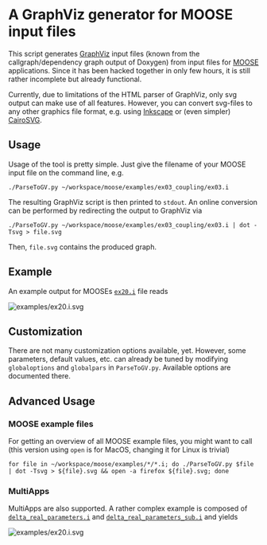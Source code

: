 A GraphViz generator for MOOSE input files
==========================================

This script generates [GraphViz](http://www.graphviz.org) input files (known from the callgraph/dependency graph output of Doxygen) from input files for [MOOSE](http://mooseframework.org) applications.
Since it has been hacked together in only few hours, it is still rather incomplete but already functional.

Currently, due to limitations of the HTML parser of GraphViz, only svg output can make use of all features.
However, you can convert svg-files to any other graphics file format, e.g. using [Inkscape](http://www.inkscape.org) or (even simpler) [CairoSVG](http://cairosvg.org).

Usage
-----

Usage of the tool is pretty simple.
Just give the filename of your MOOSE input file on the command line, e.g.

    ./ParseToGV.py ~/workspace/moose/examples/ex03_coupling/ex03.i

The resulting GraphViz script is then printed to `stdout`.
An online conversion can be performed by redirecting the output to GraphViz via

    ./ParseToGV.py ~/workspace/moose/examples/ex03_coupling/ex03.i | dot -Tsvg > file.svg

Then, `file.svg` contains the produced graph.

Example
-------
An example output for MOOSEs [`ex20.i`](https://github.com/idaholab/moose/blob/devel/examples/ex20_user_objects/ex20.i) file reads

![examples/ex20.i.svg](https://rawgit.com/dasmy/MooseToGraphviz/master/examples/ex20.i.svg)

Customization
-------------
There are not many customization options available, yet.
However, some parameters, default values, etc. can already be tuned by modifying `globaloptions` and `globalpars` in `ParseToGV.py`.
Available options are documented there.

Advanced Usage
--------------
### MOOSE example files
For getting an overview of all MOOSE example files, you might want to call (this version using `open` is for MacOS, changing it for Linux is trivial)

    for file in ~/workspace/moose/examples/*/*.i; do ./ParseToGV.py $file | dot -Tsvg > ${file}.svg && open -a firefox ${file}.svg; done

### MultiApps
MultiApps are also supported.
A rather complex example is composed of [`delta_real_parameters.i`](examples/delta_real_parameters.i) and [`delta_real_parameters_sub.i`](examples/delta_real_parameters_sub.i) and yields

![examples/ex20.i.svg](https://rawgit.com/dasmy/MooseToGraphviz/master/examples/delta_real_parameters.i.svg)
